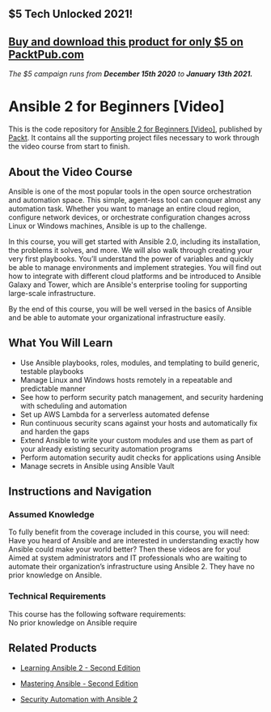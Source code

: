 ## $5 Tech Unlocked 2021!
[Buy and download this product for only $5 on PacktPub.com](https://www.packtpub.com/)
-----
*The $5 campaign         runs from __December 15th 2020__ to __January 13th 2021.__*

# Ansible 2 for Beginners [Video]
This is the code repository for [Ansible 2 for Beginners [Video]](https://www.packtpub.com/networking-and-servers/ansible-2-beginners-video?utm_source=github&utm_medium=repository&utm_campaign=9781786465719), published by [Packt](https://www.packtpub.com/?utm_source=github). It contains all the supporting project files necessary to work through the video course from start to finish.
## About the Video Course
Ansible is one of the most popular tools in the open source
orchestration and automation space. This simple, agent-less tool can
conquer almost any automation task. Whether you want to manage an entire
cloud region, configure network devices, or orchestrate configuration
changes across Linux or Windows machines, Ansible is up to the challenge.

In this course, you will get started with Ansible 2.0, including its
installation, the problems it solves, and more. We will also walk
through creating your very first playbooks. You’ll understand the power
of variables and quickly be able to manage environments and implement
strategies. You will find out how to integrate with different cloud
platforms and be introduced to Ansible Galaxy and Tower, which are
Ansible's enterprise tooling for supporting large-scale infrastructure.

By the end of this course, you will be well versed in the basics of
Ansible and be able to automate your organizational infrastructure easily.

<H2>What You Will Learn</H2>
<DIV class=book-info-will-learn-text>
<UL>
<LI>Use Ansible playbooks, roles, modules, and templating to build generic, testable playbooks 
<LI>Manage Linux and Windows hosts remotely in a repeatable and predictable manner 
<LI>See how to perform security patch management, and security hardening with scheduling and automation 
<LI>Set up AWS Lambda for a serverless automated defense 
<LI>Run continuous security scans against your hosts and automatically fix and harden the gaps 
<LI>Extend Ansible to write your custom modules and use them as part of your already existing security automation programs 
<LI>Perform automation security audit checks for applications using Ansible 
<LI>Manage secrets in Ansible using Ansible Vault </LI></UL></DIV>

## Instructions and Navigation
### Assumed Knowledge
To fully benefit from the coverage included in this course, you will need:<br/>
Have you heard of Ansible and are interested in understanding exactly how Ansible could make your world better? Then these videos are for you! Aimed at system administrators and IT professionals who are waiting to automate their organization’s infrastructure using Ansible 2. They have no prior knowledge on Ansible.
### Technical Requirements
This course has the following software requirements:<br/>
No prior knowledge on Ansible require

## Related Products
* [Learning Ansible 2 - Second Edition](https://www.packtpub.com/networking-and-servers/learning-ansible-2-second-edition?utm_source=github&utm_medium=repository&utm_campaign=9781786464231)

* [Mastering Ansible - Second Edition](https://www.packtpub.com/networking-and-servers/mastering-ansible-second-edition?utm_source=github&utm_medium=repository&utm_campaign=9781787125681)

* [Security Automation with Ansible 2](https://www.packtpub.com/virtualization-and-cloud/security-automation-ansible-2?utm_source=github&utm_medium=repository&utm_campaign=9781788394512)

